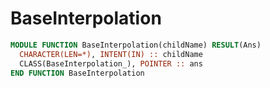 # BaseInterpolation

```fortran
MODULE FUNCTION BaseInterpolation(childName) RESULT(Ans)
  CHARACTER(LEN=*), INTENT(IN) :: childName
  CLASS(BaseInterpolation_), POINTER :: ans
END FUNCTION BaseInterpolation
```

